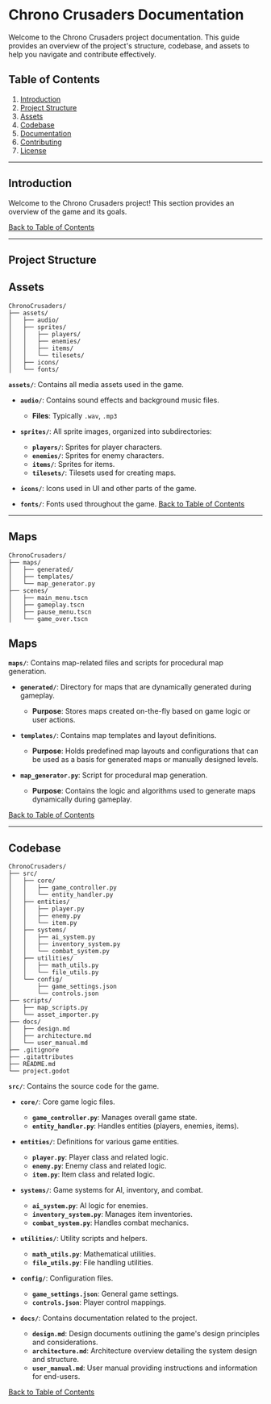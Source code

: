 # Chrono Crusaders Documentation

Welcome to the Chrono Crusaders project documentation. This guide provides an overview of the project's structure, codebase, and assets to help you navigate and contribute effectively.

## Table of Contents

1. [Introduction](#introduction)
2. [Project Structure](#project-structure)
3. [Assets](#assets)
4. [Codebase](#codebase)
5. [Documentation](#documentation)
6. [Contributing](#contributing)
7. [License](#license)

---

## Introduction

Welcome to the Chrono Crusaders project! This section provides an overview of the game and its goals.

[Back to Table of Contents](#table-of-contents)

---

## Project Structure



## Assets

```plaintext
ChronoCrusaders/
├── assets/
│   ├── audio/
│   ├── sprites/
│   │   ├── players/
│   │   ├── enemies/
│   │   ├── items/
│   │   └── tilesets/
│   ├── icons/
│   └── fonts/
```

**`assets/`**: Contains all media assets used in the game.

- **`audio/`**: Contains sound effects and background music files.
  - **Files**: Typically `.wav`, `.mp3`

- **`sprites/`**: All sprite images, organized into subdirectories:
  - **`players/`**: Sprites for player characters.
  - **`enemies/`**: Sprites for enemy characters.
  - **`items/`**: Sprites for items.
  - **`tilesets/`**: Tilesets used for creating maps.

- **`icons/`**: Icons used in UI and other parts of the game.

- **`fonts/`**: Fonts used throughout the game.
[Back to Table of Contents](#table-of-contents)

---

## Maps

```plaintext
ChronoCrusaders/
├── maps/
│   ├── generated/
│   ├── templates/
│   └── map_generator.py
├── scenes/
│   ├── main_menu.tscn
│   ├── gameplay.tscn
│   ├── pause_menu.tscn
│   └── game_over.tscn
```
## Maps

**`maps/`**: Contains map-related files and scripts for procedural map generation.

- **`generated/`**: Directory for maps that are dynamically generated during gameplay.
  - **Purpose**: Stores maps created on-the-fly based on game logic or user actions.

- **`templates/`**: Contains map templates and layout definitions.
  - **Purpose**: Holds predefined map layouts and configurations that can be used as a basis for generated maps or manually designed levels.

- **`map_generator.py`**: Script for procedural map generation.
  - **Purpose**: Contains the logic and algorithms used to generate maps dynamically during gameplay.

[Back to Table of Contents](#table-of-contents)

---

## Codebase

```plaintext
ChronoCrusaders/
├── src/
│   ├── core/
│   │   ├── game_controller.py
│   │   └── entity_handler.py
│   ├── entities/
│   │   ├── player.py
│   │   ├── enemy.py
│   │   └── item.py
│   ├── systems/
│   │   ├── ai_system.py
│   │   ├── inventory_system.py
│   │   └── combat_system.py
│   ├── utilities/
│   │   ├── math_utils.py
│   │   └── file_utils.py
│   └── config/
│       ├── game_settings.json
│       └── controls.json
├── scripts/
│   ├── map_scripts.py
│   └── asset_importer.py
├── docs/
│   ├── design.md
│   ├── architecture.md
│   └── user_manual.md
├── .gitignore
├── .gitattributes
├── README.md
└── project.godot
```

**`src/`**: Contains the source code for the game.

- **`core/`**: Core game logic files.
  - **`game_controller.py`**: Manages overall game state.
  - **`entity_handler.py`**: Handles entities (players, enemies, items).

- **`entities/`**: Definitions for various game entities.
  - **`player.py`**: Player class and related logic.
  - **`enemy.py`**: Enemy class and related logic.
  - **`item.py`**: Item class and related logic.

- **`systems/`**: Game systems for AI, inventory, and combat.
  - **`ai_system.py`**: AI logic for enemies.
  - **`inventory_system.py`**: Manages item inventories.
  - **`combat_system.py`**: Handles combat mechanics.

- **`utilities/`**: Utility scripts and helpers.
  - **`math_utils.py`**: Mathematical utilities.
  - **`file_utils.py`**: File handling utilities.

- **`config/`**: Configuration files.
  - **`game_settings.json`**: General game settings.
  - **`controls.json`**: Player control mappings.

- **`docs/`**: Contains documentation related to the project.
  - **`design.md`**: Design documents outlining the game's design principles and considerations.
  - **`architecture.md`**: Architecture overview detailing the system design and structure.
  - **`user_manual.md`**: User manual providing instructions and information for end-users.

[Back to Table of Contents](#table-of-contents)



